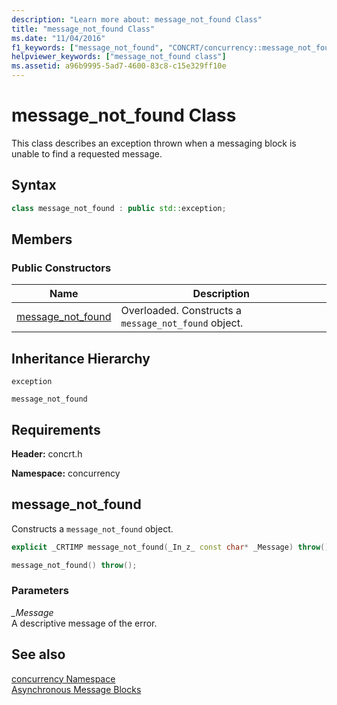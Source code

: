 ```yaml
---
description: "Learn more about: message_not_found Class"
title: "message_not_found Class"
ms.date: "11/04/2016"
f1_keywords: ["message_not_found", "CONCRT/concurrency::message_not_found", "CONCRT/concurrency::message_not_found::message_not_found"]
helpviewer_keywords: ["message_not_found class"]
ms.assetid: a96b9995-5ad7-4600-83c8-c15e329ff10e
---
```

# message_not_found Class

This class describes an exception thrown when a messaging block is unable to find a requested message.

## Syntax

```cpp
class message_not_found : public std::exception;
```

## Members

### Public Constructors

|Name|Description|
|----------|-----------------|
|[message_not_found](#ctor)|Overloaded. Constructs a `message_not_found` object.|

## Inheritance Hierarchy

`exception`

`message_not_found`

## Requirements

**Header:** concrt.h

**Namespace:** concurrency

## <a name="ctor"></a> message_not_found

Constructs a `message_not_found` object.

```cpp
explicit _CRTIMP message_not_found(_In_z_ const char* _Message) throw();

message_not_found() throw();
```

### Parameters

*_Message*<br/>
A descriptive message of the error.

## See also

[concurrency Namespace](concurrency-namespace.md)<br/>
[Asynchronous Message Blocks](../../../parallel/concrt/asynchronous-message-blocks.md)
